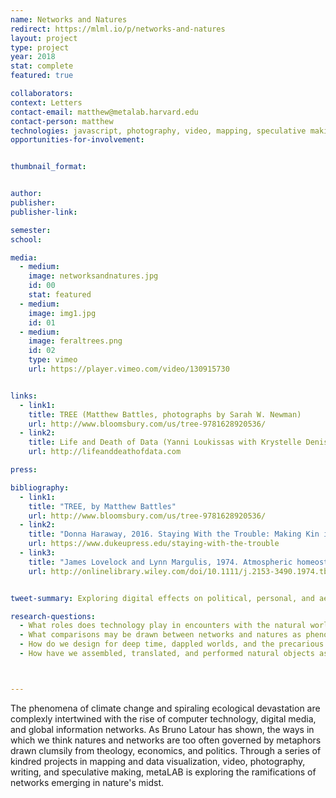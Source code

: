 ```yaml
---
name: Networks and Natures
redirect: https://mlml.io/p/networks-and-natures
layout: project
type: project
year: 2018
stat: complete
featured: true

collaborators:
context: Letters
contact-email: matthew@metalab.harvard.edu
contact-person: matthew
technologies: javascript, photography, video, mapping, speculative making
opportunities-for-involvement:


thumbnail_format:


author:
publisher:
publisher-link:

semester:
school:

media:
  - medium:
    image: networksandnatures.jpg
    id: 00
    stat: featured
  - medium:
    image: img1.jpg
    id: 01
  - medium:
    image: feraltrees.png
    id: 02
    type: vimeo
    url: https://player.vimeo.com/video/130915730


links:
  - link1: 
    title: TREE (Matthew Battles, photographs by Sarah W. Newman)
    url: http://www.bloomsbury.com/us/tree-9781628920536/
  - link2: 
    title: Life and Death of Data (Yanni Loukissas with Krystelle Denis, 2014)
    url: http://lifeanddeathofdata.com

press:

bibliography:
  - link1:
    title: "TREE, by Matthew Battles"
    url: http://www.bloomsbury.com/us/tree-9781628920536/
  - link2: 
    title: "Donna Haraway, 2016. Staying With the Trouble: Making Kin in the Chtulhucene."
    url: https://www.dukeupress.edu/staying-with-the-trouble
  - link3: 
    title: "James Lovelock and Lynn Margulis, 1974. Atmospheric homeostasis by and for the biosphere: the gaia hypothesis. Tellus 26:1-2, pp. 2-10."
    url: http://onlinelibrary.wiley.com/doi/10.1111/j.2153-3490.1974.tb01946.x/full


tweet-summary: Exploring digital effects on political, personal, and aesthetic experiences of nature.

research-questions:
  - What roles does technology play in encounters with the natural world?
  - What comparisons may be drawn between networks and natures as phenomena?
  - How do we design for deep time, dappled worlds, and the precarious composition of human and nonhuman lives?
  - How have we assembled, translated, and performed natural objects as data in digital and analog systems, from museums to seed banks to databases?



---
```

The phenomena of climate change and spiraling ecological devastation are complexly intertwined with the rise of computer technology, digital media, and global information networks. As Bruno Latour has shown, the ways in which we think natures and networks are too often governed by metaphors drawn clumsily from theology, economics, and politics. Through a series of kindred projects in mapping and data visualization, video, photography, writing, and speculative making, metaLAB is exploring the ramifications of networks emerging in nature's midst.

[//]: # (How might we more adequately apprehend digital technology in light of humankind's relationships with the natural world? Spiraling ecological devastation and the rise of computer technology, digital media, and global information networks, are more complexly intertwined than mere correlation and causation; as Bruno Latour has shown, the ways in which we think natures and networks are too often governed by metaphors drawn clumsily from theology, economics, and politics. Through a series of kindred projects in mapping and data visualization, video, photography, and speculative making, metaLAB is exploring the ramifications of networks emerging in natures' midst.)

